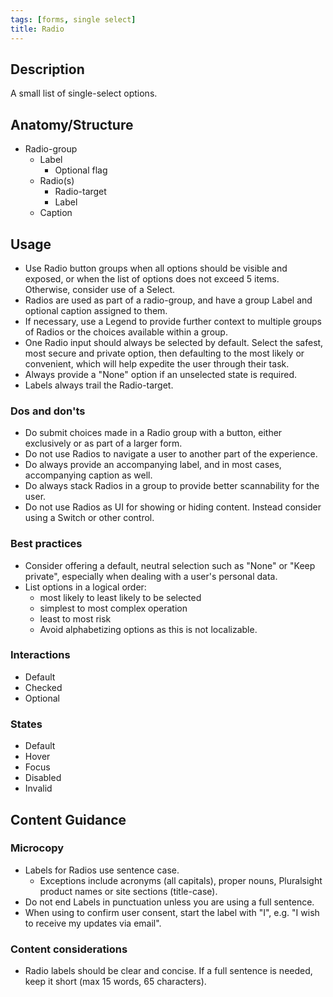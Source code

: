 ```yaml
---
tags: [forms, single select]
title: Radio
---
```


## Description

A small list of single-select options.

## Anatomy/Structure

- Radio-group
  - Label
    - Optional flag
  - Radio(s)
    - Radio-target
    - Label
  - Caption

## Usage

- Use Radio button groups when all options should be visible and exposed, or when the list of options does not exceed 5 items. Otherwise, consider use of a Select.
- Radios are used as part of a radio-group, and have a group Label and optional caption assigned to them.
- If necessary, use a Legend to provide further context to multiple groups of Radios or the choices available within a group.
- One Radio input should always be selected by default. Select the safest, most secure and private option, then defaulting to the most likely or convenient, which will help expedite the user through their task.
- Always provide a "None" option if an unselected state is required.
- Labels always trail the Radio-target.

### Dos and don'ts

- Do submit choices made in a Radio group with a button, either exclusively or as part of a larger form.
- Do not use Radios to navigate a user to another part of the experience.
- Do always provide an accompanying label, and in most cases, accompanying caption as well.
- Do always stack Radios in a group to provide better scannability for the user.
- Do not use Radios as UI for showing or hiding content. Instead consider using a Switch or other control.

### Best practices

- Consider offering a default, neutral selection such as "None" or "Keep private", especially when dealing with a user's personal data.
- List options in a logical order:
  - most likely to least likely to be selected
  - simplest to most complex operation
  - least to most risk
  - Avoid alphabetizing options as this is not localizable.

### Interactions

- Default
- Checked
- Optional

### States

- Default
- Hover
- Focus
- Disabled
- Invalid

## Content Guidance

### Microcopy

- Labels for Radios use sentence case.
  - Exceptions include acronyms (all capitals), proper nouns, Pluralsight product names or site sections (title-case).
- Do not end Labels in punctuation unless you are using a full sentence.
- When using to confirm user consent, start the label with "I", e.g. "I wish to receive my updates via email".

### Content considerations

- Radio labels should be clear and concise. If a full sentence is needed, keep it short (max 15 words, 65 characters).
